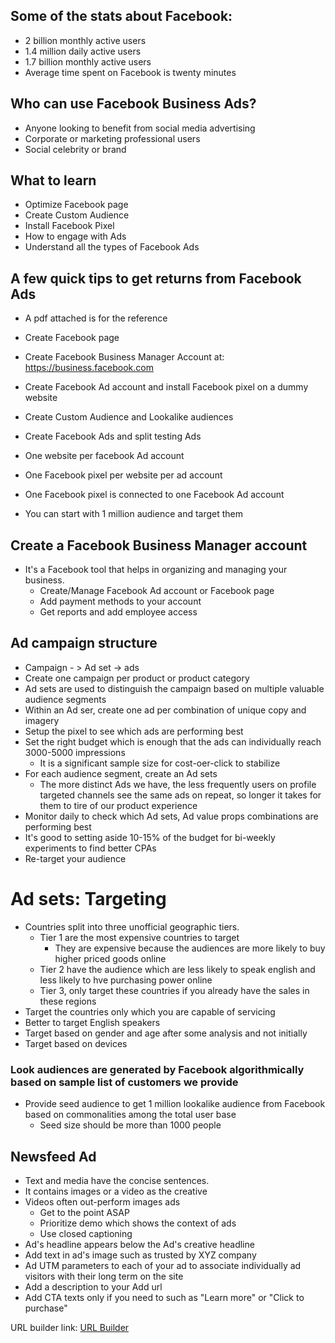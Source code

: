   
## Some of the stats about Facebook:
* 2 billion monthly active users
* 1.4 million daily active users
* 1.7 billion monthly active users
* Average time spent on Facebook is twenty minutes

## Who can use Facebook Business Ads?
* Anyone looking to benefit from social media advertising
* Corporate or marketing professional users
* Social celebrity or brand

## What to learn
* Optimize Facebook page
* Create Custom Audience
* Install Facebook Pixel 
* How to engage with Ads
* Understand all the types of Facebook Ads

## A few quick tips to get returns from Facebook Ads
* A pdf attached is for the reference
* Create Facebook page
* Create Facebook Business Manager Account at: https://business.facebook.com
* Create Facebook Ad account and install Facebook pixel on a dummy website
* Create Custom Audience and Lookalike audiences
* Create Facebook Ads and split testing Ads
  
* One website per facebook Ad account
* One Facebook pixel per website per ad account
* One Facebook pixel is connected to one Facebook Ad account
* You can start with 1 million audience and target them

## Create a Facebook Business Manager account
* It's a Facebook tool that helps in organizing and managing your business. 
  * Create/Manage Facebook Ad account or Facebook page 
  * Add payment methods to your account
  * Get reports and add employee access

## Ad campaign structure
* Campaign - > Ad set -> ads
* Create one campaign per product or product category
* Ad sets are used to distinguish the campaign based on multiple valuable audience segments
* Within an Ad ser, create one ad per combination of unique copy and imagery
* Setup the pixel to see which ads are performing best 
* Set the right budget which is enough that the ads can individually reach 3000-5000 impressions
  * It is a significant sample size for cost-oer-click to stabilize
* For each audience segment, create an Ad sets
  * The more distinct Ads we have, the less frequently users on profile targeted channels see the same ads on repeat, so longer it takes for them to tire of our product experience
* Monitor daily to check which Ad sets, Ad value props combinations are performing best
* It's good to setting aside 10-15% of the budget for bi-weekly experiments to find better CPAs
* Re-target your audience

# Ad sets: Targeting
* Countries split into three unofficial geographic tiers.
  * Tier 1 are the most expensive countries to target 
    * They are expensive because the audiences are more likely to buy higher priced goods online
  * Tier 2 have the audience which are less likely to speak english and less likely to hve purchasing power online
  * Tier 3, only target these countries if you already have the sales in these regions
* Target the countries only which you are capable of servicing 
* Better to target English speakers 
* Target based on gender and age after some analysis and not initially 
* Target based on devices

### Look audiences are generated by Facebook algorithmically based on sample list of customers we provide

* Provide seed audience to get 1 million lookalike audience from Facebook based on commonalities among the total user base
  * Seed size should be more than 1000 people 

## Newsfeed Ad
* Text and media have the concise sentences.
* It contains images or a video as the creative
* Videos often out-perform images ads
  * Get to the point ASAP 
  * Prioritize demo which shows the context of ads 
  * Use closed captioning
* Ad's headline appears below the Ad's creative headline
* Add text in ad's image such as trusted by XYZ company
* Ad UTM parameters to each of your ad to associate individually ad visitors with their long term on the site
* Add a description to your Add url
* Add CTA texts only if you need to such as "Learn more" or "Click to purchase"
  
URL builder link: [URL Builder](https://ga-dev-tools.web.app/campaign-url-builder)